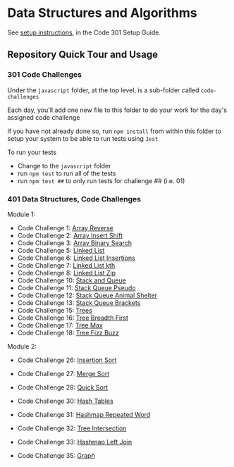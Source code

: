 # Data Structures and Algorithms

See [setup instructions](https://codefellows.github.io/setup-guide/code-301/3-code-challenges), in the Code 301 Setup Guide.

## Repository Quick Tour and Usage

### 301 Code Challenges

Under the `javascript` folder, at the top level, is a sub-folder called `code-challenges`

Each day, you'll add one new file to this folder to do your work for the day's assigned code challenge

If you have not already done so, run `npm install` from within this folder to setup your system to be able to run tests using `Jest`

To run your tests

- Change to the `javascript` folder
- run `npm test` to run all of the tests
- run `npm test ##` to only run tests for challenge ## (i.e. 01)

### 401 Data Structures, Code Challenges

Module 1:
- Code Challenge 1: [Array Reverse](python/docs/code-challenges/array-reverse/README.md)
- Code Challenge 2: [Array Insert Shift](python/docs/code-challenges/array-insert-shift/README.md)
- Code Challenge 3: [Array Binary Search](python/docs/code-challenges/array-binary-search/README.md)
- Code Challenge 5: [Linked List](python/docs/code-challenges/linked-list/README.md)
- Code Challenge 6: [Linked List Insertions](python/docs/code-challenges/linked-list-insertions/README.md)
- Code Challenge 7: [Linked List kth](python/docs/code-challenges/linked-list-kth/README.md)
- Code Challenge 8: [Linked List Zip](python/docs/code-challenges/linked-list-zip/README.md)
- Code Challenge 10: [Stack and Queue](python/docs/code-challenges/stack-and-queue/README.md)
- Code Challenge 11: [Stack Queue Pseudo](python/docs/code-challenges/stack-queue-pseudo/README.md)
- Code Challenge 12: [Stack Queue Animal Shelter](python/docs/code-challenges/stack-queue-animal-shelter/README.md)
- Code Challenge 13: [Stack Queue Brackets](python/docs/code-challenges/stack-queue-brackets/README.md)
- Code Challenge 15: [Trees](python/docs/code-challenges/trees/README.md)
- Code Challenge 16: [Tree Breadth First](python/docs/code-challenges/tree-breadth-first/README.md)
- Code Challenge 17: [Tree Max](python/docs/code-challenges/tree-max/README.md)
- Code Challenge 18: [Tree Fizz Buzz](python/docs/code-challenges/tree-fizz-buzz/README.md)

Module 2:
- Code Challenge 26: [Insertion Sort](sorting/insertion/README.md)
- Code Challenge 27: [Merge Sort](sorting/merge/README.md)
- Code Challenge 28: [Quick Sort](sorting/quick/README.md)
- Code Challenge 30: [Hash Tables](python/docs/code-challenges/hashtable/README.md)
- Code Challenge 31: [Hashmap Repeated Word](python/docs/code-challenges/hashmap-repeated-word/README.md)
- Code Challenge 32: [Tree Intersection](python/docs/code-challenges/tree-intersection/README.md)
- Code Challenge 33: [Hashmap Left Join](python/docs/code-challenges/hashmap-left-join/README.md)

- Code Challenge 35: [Graph](python/docs/code-challenges/graph/README.md)


